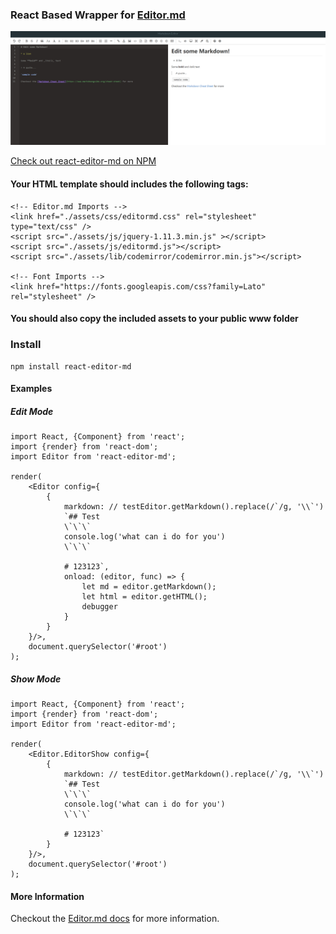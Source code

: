 ### React Based Wrapper for [Editor.md](https://github.com/pandao/editor.md)
![Markdown-Editor](https://raw.githubusercontent.com/Fairbanks-io/markdown-editor/master/markdown-editor.png)

[Check out react-editor-md on NPM](https://www.npmjs.com/package/react-editor-md)

#### Your HTML template should includes the following tags:
```
<!-- Editor.md Imports -->
<link href="./assets/css/editormd.css" rel="stylesheet" type="text/css" />
<script src="./assets/js/jquery-1.11.3.min.js" ></script>
<script src="./assets/js/editormd.js"></script>
<script src="./assets/lib/codemirror/codemirror.min.js"></script>

<!-- Font Imports -->
<link href="https://fonts.googleapis.com/css?family=Lato" rel="stylesheet" />
```

#### You should also copy the included assets to your public www folder

### Install
```
npm install react-editor-md
```

#### Examples

##### Edit Mode

```
import React, {Component} from 'react';
import {render} from 'react-dom';
import Editor from 'react-editor-md';

render(
    <Editor config={
        {
            markdown: // testEditor.getMarkdown().replace(/`/g, '\\`')
            `## Test
            \`\`\`
            console.log('what can i do for you')
            \`\`\`

            # 123123`,
            onload: (editor, func) => {
                let md = editor.getMarkdown();
                let html = editor.getHTML();
                debugger
            }
        }
    }/>,
    document.querySelector('#root')
);
```

##### Show Mode

```
import React, {Component} from 'react';
import {render} from 'react-dom';
import Editor from 'react-editor-md';

render(
    <Editor.EditorShow config={
        {
            markdown: // testEditor.getMarkdown().replace(/`/g, '\\`')
            `## Test
            \`\`\`
            console.log('what can i do for you')
            \`\`\`

            # 123123`
        }
    }/>,
    document.querySelector('#root')
);
```

#### More Information
Checkout the [Editor.md docs](https://pandao.github.io/editor.md/examples/full.html) for more information.

